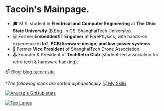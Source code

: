 # Tacoin's Mainpage.

- 🎓 M.S. student in **Electrical and Computer Engineering** at **The Ohio State University** (B.Eng. in CS, ShanghaiTech University).  
- 💻 Former **Embedded/IT Engineer** at ForePhysics, with hands-on experience in **IoT, PCB/firmware design, and low-power systems**.  
- 🚁 Former **Vice President** of ShanghaiTech Drone Association.  
- 🕹️ Founder & President of **TechRetro Club** (student-led association for retro tech & hardware hacking).

📫 Blog: [blog.tacoin.site](https://blog.tacoin.site)  

**The following icons are sorted alphabetically.*
[![My Skills](https://skillicons.dev/icons?i=ae,anaconda,arduino,c,cpp,cmake,debian,discord,docker,git,github,githubactions,gitlab,gmail,js,latex,linux,md,matlab,mint,powershell,ps,pr,py,pytorch,qt,raspberrypi,stackoverflow,twitter,ubuntu,visualstudio,vscode,windows)](https://skillicons.dev)

[![Anurag's GitHub stats](https://github-readme-stats.vercel.app/api?username=wzqvip)](https://github.com/anuraghazra/github-readme-stats)

[![Top Langs](https://github-readme-stats.vercel.app/api/top-langs/?username=wzqvip&layout=donut)](https://github.com/anuraghazra/github-readme-stats)
